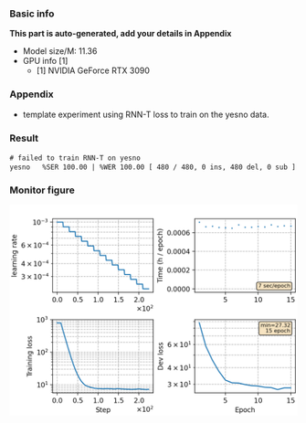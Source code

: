 ### Basic info

**This part is auto-generated, add your details in Appendix**

* Model size/M: 11.36
* GPU info \[1\]
  * \[1\] NVIDIA GeForce RTX 3090

### Appendix

* template experiment using RNN-T loss to train on the yesno data.

### Result
```
# failed to train RNN-T on yesno
yesno   %SER 100.00 | %WER 100.00 [ 480 / 480, 0 ins, 480 del, 0 sub ]
```

### Monitor figure
![monitor](./monitor.png)
